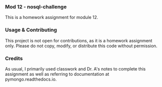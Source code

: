 ### Mod 12 - nosql-challenge

This is a homework assignment for module 12. 

### Usage & Contributing
This project is not open for contributions, as it is a homework assignment only. Please do not copy, modify, or distribute this code without permission. 

### Credits
As usual, I primarily used classwork and Dr. A's notes to complete this assignment as well as referring to documentation at pymongo.readthedocs.io.
